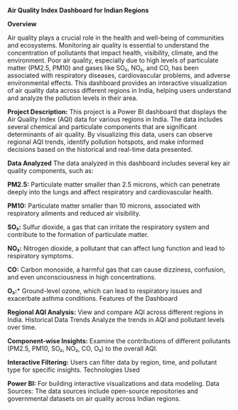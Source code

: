 ****Air Quality Index Dashboard for Indian Regions****

****Overview****

Air quality plays a crucial role in the health and well-being of communities and ecosystems. Monitoring air quality is essential to understand the concentration of pollutants that impact health, visibility, climate, and the environment. Poor air quality, especially due to high levels of particulate matter (PM2.5, PM10) and gases like SO₂, NO₂, and CO, has been associated with respiratory diseases, cardiovascular problems, and adverse environmental effects. This dashboard provides an interactive visualization of air quality data across different regions in India, helping users understand and analyze the pollution levels in their area.


****Project Description:****
This project is a Power BI dashboard that displays the Air Quality Index (AQI) data for various regions in India. The data includes several chemical and particulate components that are significant determinants of air quality. By visualizing this data, users can observe regional AQI trends, identify pollution hotspots, and make informed decisions based on the historical and real-time data presented.


****Data Analyzed****
The data analyzed in this dashboard includes several key air quality components, such as:

****PM2.5:****
Particulate matter smaller than 2.5 microns, which can penetrate deeply into the lungs and affect respiratory and cardiovascular health.

****PM10:**** 
Particulate matter smaller than 10 microns, associated with respiratory ailments and reduced air visibility.

****SO₂:****
Sulfur dioxide, a gas that can irritate the respiratory system and contribute to the formation of particulate matter.

****NO₂:****
Nitrogen dioxide, a pollutant that can affect lung function and lead to respiratory symptoms.

****CO:**** 
Carbon monoxide, a harmful gas that can cause dizziness, confusion, and even unconsciousness in high concentrations.

**O₃:***
Ground-level ozone, which can lead to respiratory issues and exacerbate asthma conditions.
Features of the Dashboard

****Regional AQI Analysis:****
View and compare AQI across different regions in India.
Historical Data Trends
Analyze the trends in AQI and pollutant levels over time.

****Component-wise Insights:****
Examine the contributions of different pollutants (PM2.5, PM10, SO₂, NO₂, CO, O₃) to the overall AQI.

****Interactive Filtering:****
Users can filter data by region, time, and pollutant type for specific insights.
Technologies Used

****Power BI:****
For building interactive visualizations and data modeling.
Data Sources: The data sources include open-source repositories and governmental datasets on air quality across Indian regions.
